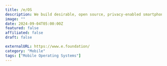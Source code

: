 ```yaml
---
title: /e/OS
description: We build desirable, open source, privacy-enabled smartphone operating systems.
image: ""
date: 2024-09-04T05:00:00Z
featured: false
affiliated: false
draft: false

externalURL: https://www.e.foundation/
category: "Mobile"
tags: ["Mobile Operating Systems"]
---
```

